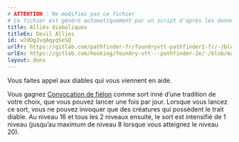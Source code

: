 ```yaml
---
# ATTENTION : Ne modifiez pas ce fichier
# Ce fichier est généré automatiquement par un script d'après les données du module Foundry VTT officiel et de sa traduction
title: Alliés diaboliques
titleEn: Devil Allies
id: w7dOgJvqAqyqSeSQ
urlFr: https://gitlab.com/pathfinder-fr/foundryvtt-pathfinder2-fr/-/blob/master/data/feats/w7dOgJvqAqyqSeSQ.htm
urlEn: https://gitlab.com/hooking/foundry-vtt---pathfinder-2e/-/blob/master/packs/data/feats.db/devil-allies.json
layout: dons
---
```

Vous faites appel aux diables qui vous viennent en aide.

Vous gagnez [Convocation de fiélon](../sorts/convocation-de-fiélon.html) comme sort inné d’une tradition de votre choix, que vous pouvez lancer une fois par jour. Lorsque vous lancez ce sort, vous ne pouvez invoquer que des créatures qui possèdent le trait diable. Au niveau 16 et tous les 2 niveaux ensuite, le sort est intensifié de 1 niveau (jusqu’au maximum de niveau 8 lorsque vous atteignez le niveau 20).

